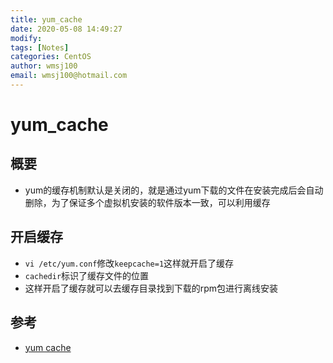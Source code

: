 ```yaml
---
title: yum_cache
date: 2020-05-08 14:49:27
modify: 
tags: [Notes]
categories: CentOS
author: wmsj100
email: wmsj100@hotmail.com
---
```


# yum_cache

## 概要

- yum的缓存机制默认是关闭的，就是通过yum下载的文件在安装完成后会自动删除，为了保证多个虚拟机安装的软件版本一致，可以利用缓存

## 开启缓存

- `vi /etc/yum.conf`修改`keepcache=1`这样就开启了缓存
- `cachedir`标识了缓存文件的位置
- 这样开启了缓存就可以去缓存目录找到下载的rpm包进行离线安装

## 参考

- [yum cache](https://blog.csdn.net/ljl890705/article/details/78523367)

